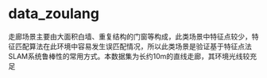 # data_zoulang
走廊场景主要由大面积白墙、重复结构的门窗等构成，此类场景中特征点较少，特征匹配算法在此环境中容易发生误匹配情况，所以此类场景是验证基于特征点法SLAM系统鲁棒性的常用方式。本数据集为长约10m的直线走廊，其环境光线较充足
